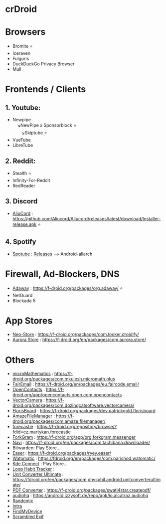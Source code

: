 # crDroid

# Browsers
* Bromite ⭐
* Iceraven 
* Fulguris 
* DuckDuckGo Privacy Browser
* Mull

# Frontends / Clients

## 1. Youtube:

* Newpipe<br>&emsp;↘️NewPipe x Sponsorblock ⭐<br>&emsp;&emsp;↘️Skiptube ⭐
* VueTube
* LibreTube

## 2. Reddit:

* Stealth ⭐
* Infinity-For-Reddit
* RedReader

## 3. Discord

* [AliuCord](https://github.com/Aliucord/Aliucord) : https://github.com/Aliucord/Aliucord/releases/latest/download/Installer-release.apk ⭐

## 4. Spotify

* [Spotube](https://github.com/KRTirtho/spotube) : [Releases](https://github.com/krtirtho/spotube/releases) --> Android-allarch

# Firewall, Ad-Blockers, DNS

* [Adaway](https://github.com/AdAway/AdAway) : https://f-droid.org/packages/org.adaway/ ⭐
* NetGuard
* Blockada 5 

# App Stores

* [Neo-Store](https://github.com/NeoApplications/Neo-Store) : https://f-droid.org/packages/com.looker.droidify/
* [Aurora Store](https://gitlab.com/AuroraOSS/AuroraStore) : https://f-droid.org/en/packages/com.aurora.store/

# Others

* [microMathematics](https://github.com/mkulesh/microMathematics) : https://f-droid.org/packages/com.mkulesh.micromath.plus
* [FairEmail](https://github.com/M66B/FairEmail) : https://f-droid.org/en/packages/eu.faircode.email/
* [OpenContacts](https://gitlab.com/sultanahamer/OpenContacts) : https://f-droid.org/app/opencontacts.open.com.opencontacts
* [VectorCamera](https://github.com/dozingcat/VectorCamera) : https://f-droid.org/packages/com.dozingcatsoftware.vectorcamera/
* [FlorisBoard](https://github.com/florisboard/florisboard) : https://f-droid.org/packages/dev.patrickgold.florisboard
* [AmazeFileManager](https://github.com/TeamAmaze/AmazeFileManager) : https://f-droid.org/packages/com.amaze.filemanager/
* [forecastie](https://github.com/martykan/forecastie) : https://f-droid.org/repository/browse/?fdid=cz.martykan.forecastie
* [ForkGram](https://github.com/Forkgram/TelegramAndroid) : https://f-droid.org/app/org.forkgram.messenger
* [Navi](https://github.com/TachibanaGeneralLaboratories/download-navi) : https://f-droid.org/en/packages/com.tachibana.downloader/
* Bitwarden: Play Store...
* [Easer](https://github.com/renyuneyun/Easer) : https://f-droid.org/packages/ryey.easer/
* [Watomatic](https://github.com/adeekshith/watomatic) : https://fdroid.org/en/packages/com.parishod.watomatic/
* [Kde Connect](https://github.com/KDE/kdeconnect-android) : Play Store...
* [Loop Habit Tracker](https://github.com/iSoron/uhabits) : 
* [Unit Converter Ultimate](https://github.com/physphil/UnitConverterUltimate) : https://fdroid.org/en/packages/com.physphil.android.unitconverterultimate/
* [PDF Converter](https://github.com/Swati4star/Images-to-PDF) : https://f-droid.org/packages/swati4star.createpdf/ 
* [audiohq](https://github.com/Alcatraz323/audiohq_md2) : https://android.izzysoft.de/repo/apk/io.alcatraz.audiohq
* [Randomix](https://github.com/m-i-n-a-r/randomix)
* [Intra](https://github.com/Jigsaw-Code/intra)
* [FindMyDevice](https://gitlab.com/Nulide/findmydevice)
* [Scrambled Exif](https://gitlab.com/juanitobananas/scrambled-exif)
